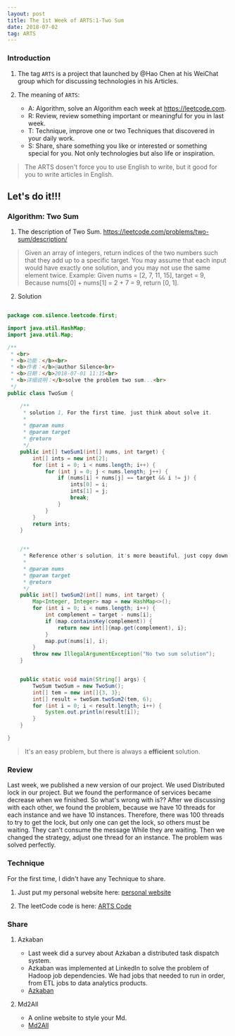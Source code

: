 ```yaml
---
layout: post
title: The 1st Week of ARTS:1-Two Sum
date: 2018-07-02
tag: ARTS
---
```


### Introduction
1. The tag `ARTS` is a project that launched by @Hao Chen at his WeiChat group which for discussing technologies in his Articles.

2. The meaning of `ARTS`:
   - A: Algorithm, solve an Algorithm each week at https://leetcode.com.
   - R: Review, review something important or meaningful for you in last week.
   - T: Technique, improve one or two Techniques that discovered in your daily work.
   - S: Share, share something you like or interested or something special for you. Not only technologies but also life or inspiration.


> The ARTS dosen't force you to use English to write, but it good for you to write articles in English.

## Let's do it!!!

### Algorithm: Two Sum
1. The description of Two Sum. https://leetcode.com/problems/two-sum/description/

> Given an array of integers, return indices of the two numbers such that they add up to a specific target.
> You may assume that each input would have exactly one solution, and you may not use the same element twice.
> Example:
> Given nums = \[2, 7, 11, 15\], target = 9,
> Because nums\[0\] + nums\[1\] = 2 + 7 = 9,
> return \[0, 1\].

2. Solution

```java

package com.silence.leetcode.first;

import java.util.HashMap;
import java.util.Map;

/**
 * <br>
 * <b>功能：</b><br>
 * <b>作者：</b>@author Silence<br>
 * <b>日期：</b>2018-07-01 11:15<br>
 * <b>详细说明：</b>solve the problem two sum...<br>
 */
public class TwoSum {

    /**
     * solution 1, For the first time, just think about solve it.
     *
     * @param nums
     * @param target
     * @return
     */
    public int[] twoSum1(int[] nums, int target) {
        int[] ints = new int[2];
        for (int i = 0; i < nums.length; i++) {
            for (int j = 0; j < nums.length; j++) {
                if (nums[i] + nums[j] == target && i != j) {
                    ints[0] = i;
                    ints[1] = j;
                    break;
                }
            }
        }
        return ints;
    }


    /**
     * Reference other's solution, it's more beautiful, just copy down and record it.
     *
     * @param nums
     * @param target
     * @return
     */
    public int[] twoSum2(int[] nums, int target) {
        Map<Integer, Integer> map = new HashMap<>();
        for (int i = 0; i < nums.length; i++) {
            int complement = target - nums[i];
            if (map.containsKey(complement)) {
                return new int[]{map.get(complement), i};
            }
            map.put(nums[i], i);
        }
        throw new IllegalArgumentException("No two sum solution");
    }


    public static void main(String[] args) {
        TwoSum twoSum = new TwoSum();
        int[] tem = new int[]{3, 3};
        int[] result = twoSum.twoSum2(tem, 6);
        for (int i = 0; i < result.length; i++) {
            System.out.println(result[i]);
        }
    }

}

```
> It's an easy problem, but there is always a **efficient** solution.

### Review
Last week, we published a new version of our project. We used Distributed lock in our project.
But we found the performance of services became decrease when we finished.
So what's wrong with is??
After we discussing with each other, we found the problem, because we have 10 threads for each instance and we have 10 instances. Therefore, there was 100
threads to try to get the lock, but only one can get the lock, so others must be waiting. They can't consume the message While they are waiting.
Then we changed the strategy, adjust one thread for an instance. The problem was solved perfectly.

### Technique
For the first time, I didn't have any Technique to share.
1. Just put my personal website here:
    [personal website](https://zxsilence.cn/)

2. The leetCode code is here:
    [ARTS Code](https://github.com/zhuSilence/ARTS)


### Share
1. Azkaban
    - Last week did a survey about Azkaban a distributed task dispatch system.
    - Azkaban was implemented at LinkedIn to solve the problem of Hadoop job dependencies. We had jobs that needed to run in order, from ETL jobs to data analytics products.
    -  [Azkaban](https://zxsilence.cn/2018/06/%E4%BB%BB%E5%8A%A1%E8%B0%83%E5%BA%A6Azkaban/)

2. Md2All
    - A online website to style your Md.
    - [Md2All](http://md.aclickall.com/)
